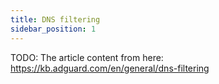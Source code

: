 ```yaml
---
title: DNS filtering
sidebar_position: 1
---
```


TODO: The article content from here: https://kb.adguard.com/en/general/dns-filtering
